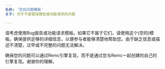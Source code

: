 ```yaml
---
名称: '空白问题模板'
关于: 对于不是错误报告或功能请求的问题

---
```


请考虑使用Bug报告或功能请求模板。如果它不属于它们，请使用这个(空的)模板。确保提供足够的详细信息，以便参与者能够清楚地帮助您。由于缺乏信息或描述不清楚，过早或不完整的问题无法解决。  

确保您的问题可以通过Remc引擎复现，而不是通过您与Remc一起创建的自己的引擎复现。谢谢你的理解。
